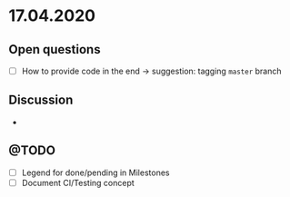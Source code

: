 # 17.04.2020
## Open questions
- [ ] How to provide code in the end -> suggestion: tagging `master` branch

## Discussion
* 

## @TODO
- [ ] Legend for done/pending in Milestones
- [ ] Document CI/Testing concept
